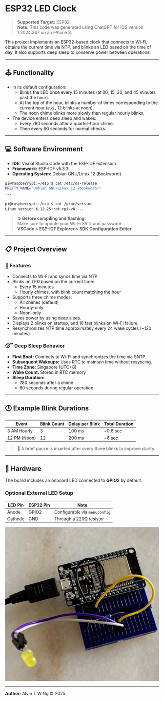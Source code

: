 # ESP32 LED Clock

> **Supported Target:** ESP32  
> **Note:** This code was generated using ChatGPT for iOS version 1.2024.347 on an iPhone 8.

This project implements an ESP32-based clock that connects to Wi-Fi, obtains the current time via NTP, and blinks an LED based on the time of day. It also supports deep sleep to conserve power between operations.

---

## 🕹️ Functionality

- In its default configuration:
  - Blinks the LED once every 15 minutes (at 00, 15, 30, and 45 minutes past the hour).
  - At the top of the hour, blinks a number of times corresponding to the current hour (e.g., 12 blinks at noon).
  - The noon chime blinks more slowly than regular hourly blinks.
- The device enters deep sleep and wakes:
  - Every 780 seconds after a quarter-hour chime.
  - Then every 60 seconds for normal checks.

---

## 💻 Software Environment

- **IDE:** Visual Studio Code with the ESP-IDF extension  
- **Framework:** ESP-IDF v5.3.3  
- **Operating System:** Debian GNU/Linux 12 (Bookworm)

```bash
pi@raspberrypi:~/esp $ cat /etc/os-release
PRETTY_NAME="Debian GNU/Linux 12 (bookworm)"
...

pi@raspberrypi:~/esp $ cat /proc/version
Linux version 6.12.25+rpt-rpi-v8 ...
```

> ⚙️ **Before compiling and flashing:**  
> Make sure to update your Wi-Fi SSID and password:  
> **VSCode > ESP-IDF Explorer > SDK Configuration Editor**

---

## 📋 Project Overview

### 🔧 Features

- Connects to Wi-Fi and syncs time via NTP.
- Blinks an LED based on the current time:
  - Every 15 minutes
  - Hourly chimes, with blink count matching the hour
- Supports three chime modes:
  - All chimes (default)
  - Hourly-only
  - Noon-only
- Saves power by using deep sleep.
- Displays 2 blinks on startup, and 10 fast blinks on Wi-Fi failure.
- Resynchronizes NTP time approximately every 24 wake cycles (~120 minutes).

### 😴 Deep Sleep Behavior

- **First Boot:** Connects to Wi-Fi and synchronizes the time via SNTP.
- **Subsequent Wakeups:** Uses RTC to maintain time without resyncing.
- **Time Zone:** Singapore (UTC+8)
- **Wake Count:** Stored in RTC memory
- **Sleep Duration:**
  - 780 seconds after a chime
  - 60 seconds during regular operation

---

## 🕒 Example Blink Durations

| Event        | Blink Count | Delay per Blink | Total Duration |
|--------------|-------------|------------------|----------------|
| 3 AM Hourly  | 3           | 100 ms           | ~0.6 sec       |
| 12 PM (Noon) | 12          | 200 ms           | ~6 sec         |

> 🔁 A brief pause is inserted after every three blinks to improve clarity.

---

## 🔌 Hardware

The board includes an onboard LED connected to **GPIO2** by default.

### Optional External LED Setup

| LED Pin | ESP32 Pin | Note                         |
|---------|-----------|------------------------------|
| Anode   | GPIO2     | Configurable via `menuconfig`|
| Cathode | GND       | Through a 220Ω resistor      |

![ESP32 LED Clock](./img/a2025esp32LedClock3.jpeg)

---

**Author:** Alvin T W Ng © 2025
